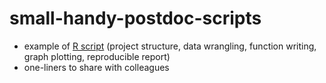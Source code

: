 # small-handy-postdoc-scripts
 - example of [R script](https://github.com/EmelineFavreau/small-handy-postdoc-scripts/blob/main/showcasing-R/2023-R-showcase.Rmd) (project structure, data wrangling, function writing, graph plotting, reproducible report) 
 - one-liners to share with colleagues
